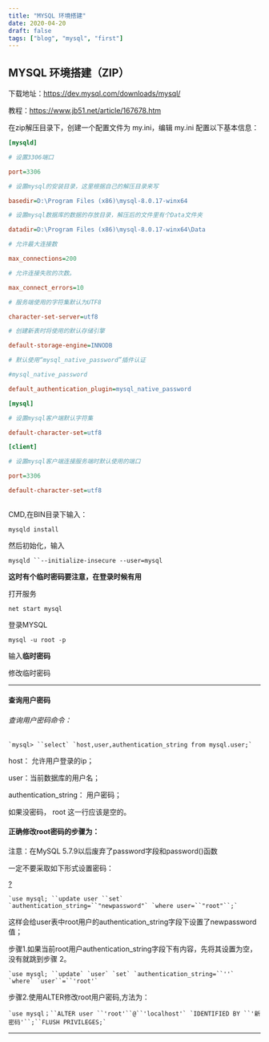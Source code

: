 ```yaml
---
title: "MYSQL 环境搭建"
date: 2020-04-20
draft: false
tags: ["blog", "mysql", "first"]
---
```


## MYSQL 环境搭建（ZIP）

下载地址：https://dev.mysql.com/downloads/mysql/

教程：https://www.jb51.net/article/167678.htm

在zip解压目录下，创建一个配置文件为 my.ini，编辑 my.ini 配置以下基本信息：

```ini
[mysqld]

# 设置3306端口

port=3306

# 设置mysql的安装目录，这里根据自己的解压目录来写

basedir=D:\Program Files (x86)\mysql-8.0.17-winx64

# 设置mysql数据库的数据的存放目录，解压后的文件里有个Data文件夹

datadir=D:\Program Files (x86)\mysql-8.0.17-winx64\Data

# 允许最大连接数

max_connections=200

# 允许连接失败的次数。

max_connect_errors=10

# 服务端使用的字符集默认为UTF8

character-set-server=utf8

# 创建新表时将使用的默认存储引擎

default-storage-engine=INNODB

# 默认使用“mysql_native_password”插件认证

#mysql_native_password

default_authentication_plugin=mysql_native_password

[mysql]

# 设置mysql客户端默认字符集

default-character-set=utf8

[client]

# 设置mysql客户端连接服务端时默认使用的端口

port=3306

default-character-set=utf8
 
```

CMD,在BIN目录下输入：

`
mysqld install
`

然后初始化，输入

`mysqld ``--initialize-insecure --user=mysql`

**这时有个临时密码要注意，在登录时候有用**

打开服务

`net start mysql`

登录MYSQL

`mysql -u root -p`

输入**临时密码**

修改临时密码

------

#### 查询用户密码

###### 查询用户密码命令：

```mysql
`mysql> ``select` `host,user,authentication_string from mysql.user;`
```

host： 允许用户登录的ip；

user：当前数据库的用户名；

authentication_string： 用户密码；

如果没密码， root 这一行应该是空的。

#### 正确修改root密码的步骤为：

注意：在MySQL 5.7.9以后废弃了password字段和password()函数

一定不要采取如下形式设置密码：

[?](https://www.jb51.net/article/167678.htm#)

```mysql
`use mysql; ``update user ``set` `authentication_string=``"newpassword"` `where user=``"root"``;`
```

这样会给user表中root用户的authentication_string字段下设置了newpassword值；

步骤1.如果当前root用户authentication_string字段下有内容，先将其设置为空，没有就跳到步骤 2。

```mysql
`use mysql; ``update` `user` `set` `authentication_string=``''` `where` `user``=``'root'`
```

步骤2.使用ALTER修改root用户密码,方法为：

```mysql
`use mysql；``ALTER user ``'root'``@``'localhost'` `IDENTIFIED BY ``'新密码'``;``FLUSH PRIVILEGES;`
```

-----

